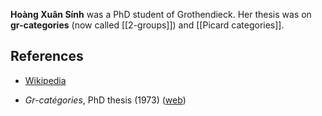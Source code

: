 **Hoàng Xuân Sính** was a PhD student of Grothendieck. Her thesis was on **gr-categories** (now called [[2-groups]]) and [[Picard categories]].

## References

* [Wikipedia](https://en.wikipedia.org/wiki/Ho%C3%A0ng_Xu%C3%A2n_S%C3%ADnh)

* _Gr-catégories_, PhD thesis (1973) ([web](http://w5.mathematik.uni-stuttgart.de/fachbereich/Kuenzer/Kuenzer/sinh.html))